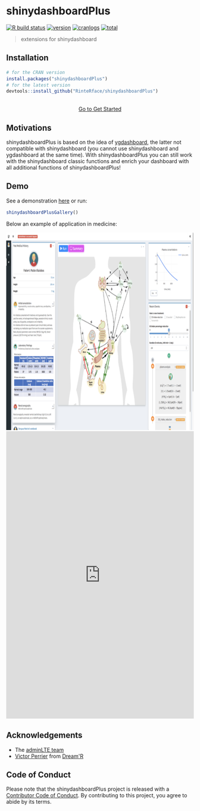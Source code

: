 # shinydashboardPlus

[![R build status](https://github.com/RinteRface/shinydashboardPlus/workflows/R-CMD-check/badge.svg)](https://github.com/RinteRface/shinydashboardPlus/actions)
[![version](https://www.r-pkg.org/badges/version/shinydashboardPlus)](https://CRAN.R-project.org/package=shinydashboardPlus)
[![cranlogs](https://cranlogs.r-pkg.org/badges/shinydashboardPlus)](https://CRAN.R-project.org/package=shinydashboardPlus)
[![total](https://cranlogs.r-pkg.org/badges/grand-total/shinydashboardPlus)](https://www.rpackages.io/package/shinydashboardPlus)

> extensions for shinydashboard

## Installation

```r
# for the CRAN version
install.packages("shinydashboardPlus")
# for the latest version
devtools::install_github("RinteRface/shinydashboardPlus")
```

<br>

 <div style="text-align:center;"><a href="articles/shinydashboardPlus.html" class="btn btn-outline-secondary btn-lg">Go to Get Started</a></div>

## Motivations

shinydashboardPlus is based on the idea of [ygdashboard](https://github.com/gyang274/ygdashboard/tree/master/R), 
the latter not compatible with shinydashboard (you cannot use shinydashboard and ygdashboard at the same time). With shinydashboardPlus you can still work with the shinydashboard classic functions and enrich
your dashboard with all additional functions of shinydashboardPlus!

## Demo

See a demonstration [here](https://rinterface.com/shiny/shinydashboardPlus/)
or run:
```r
shinydashboardPlusGallery()
```

Below an example of application in medicine:

<img src="man/figures/shinydashPlus_demo.png" width="848" height="530">
<br>

<div class="marvel-device ipad black">
<div class="camera"></div>
<div class="screen">
<iframe width="100%" src="https://dgranjon.shinyapps.io/virtual_patient/" allowfullscreen="" frameborder="0" scrolling="no" height="770px"></iframe>
</div>
<div class="home"></div>
</div>

## Acknowledgements

- The [adminLTE team](https://adminlte.io)
- [Victor Perrier](https://github.com/pvictor) from [Dream'R](https://www.dreamrs.fr)


## Code of Conduct
  
  Please note that the shinydashboardPlus project is released with a [Contributor Code of Conduct](https://contributor-covenant.org/version/2/0/CODE_OF_CONDUCT.html). By contributing to this project, you agree to abide by its terms.